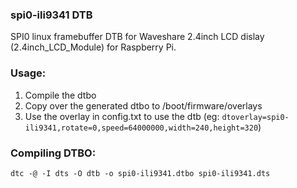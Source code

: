 ### spi0-ili9341 DTB

SPI0 linux framebuffer DTB for Waveshare 2.4inch LCD dislay (2.4inch_LCD_Module) for Raspberry Pi.

### Usage:
1. Compile the dtbo
2. Copy over the generated dtbo to /boot/firmware/overlays
3. Use the overlay in config.txt to use the dtb (eg: ```dtoverlay=spi0-ili9341,rotate=0,speed=64000000,width=240,height=320```)


### Compiling DTBO:
```dtc -@ -I dts -O dtb -o spi0-ili9341.dtbo spi0-ili9341.dts```